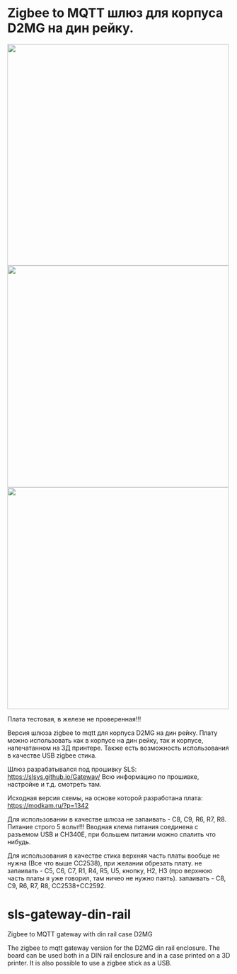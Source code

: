 # Zigbee to MQTT шлюз для корпуса D2MG на дин рейку.

<img src="https://github.com/badenbaden/sls-gateway-din-rail/blob/master/%D0%92%D0%B8%D0%B4%20%D1%81%20%D0%BA%D0%BE%D0%BC%D0%BF%D0%BE%D0%BD%D0%B5%D0%BD%D1%82%D0%B0%D0%BC%D0%B8.png" data-canonical-src="https://github.com/badenbaden/sls-gateway-din-rail/blob/master/%D0%92%D0%B8%D0%B4%20%D1%81%20%D0%BA%D0%BE%D0%BC%D0%BF%D0%BE%D0%BD%D0%B5%D0%BD%D1%82%D0%B0%D0%BC%D0%B8.png" height="500"/>  <img src="https://github.com/badenbaden/sls-gateway-din-rail/blob/master/%D0%9F%D0%BB%D0%B0%D1%82%D0%B0%2C%20%D0%B2%D0%B8%D0%B4%20%D1%81%D0%B2%D0%B5%D1%80%D1%85%D1%83.png" data-canonical-src="https://github.com/badenbaden/sls-gateway-din-rail/blob/master/%D0%9F%D0%BB%D0%B0%D1%82%D0%B0%2C%20%D0%B2%D0%B8%D0%B4%20%D1%81%D0%B2%D0%B5%D1%80%D1%85%D1%83.png" height="500"/>  <img src="https://github.com/badenbaden/sls-gateway-din-rail/blob/master/%D0%9F%D0%BB%D0%B0%D1%82%D0%B0%2C%20%D0%B2%D0%B8%D0%B4%20%D1%81%D0%BD%D0%B8%D0%B7%D1%83.png" data-canonical-src="https://github.com/badenbaden/sls-gateway-din-rail/blob/master/%D0%9F%D0%BB%D0%B0%D1%82%D0%B0%2C%20%D0%B2%D0%B8%D0%B4%20%D1%81%D0%BD%D0%B8%D0%B7%D1%83.png" height="500"/>


Плата тестовая, в железе не проверенная!!!

Версия шлюза zigbee to mqtt для корпуса D2MG на дин рейку.
Плату можно использовать как в корпусе на дин рейку, так и корпусе, напечатанном на 3Д принтере. Также есть возможность использования в качестве USB zigbee стика. 

Шлюз разрабатывался под прошивку SLS:
https://slsys.github.io/Gateway/
Всю информацию по прошивке, настройке и т.д. смотреть там.

Исходная версия схемы, на основе которой разработана плата:
https://modkam.ru/?p=1342

Для использовании в качестве шлюза не запаивать - C8, C9, R6, R7, R8.
Питание строго 5 вольт!!! Вводная клема питания соединена с разъемом USB и CH340E, при большем питании можно спалить что нибудь.

Для использования в качестве стика верхняя часть платы вообще не нужна (Все что выше CC2538), при желании обрезать плату.
не запаивать - C5, C6, С7, R1, R4, R5, U5, кнопку, H2, H3 (про верхнюю часть платы я уже говорил, там ничео не нужно паять).
запаивать - C8, C9, R6, R7, R8, CC2538+CC2592.






# sls-gateway-din-rail
Zigbee to MQTT gateway with din rail case D2MG

The zigbee to mqtt gateway version for the D2MG din rail enclosure.
The board can be used both in a DIN rail enclosure and in a case printed on a 3D printer. It is also possible to use a zigbee stick as a USB.
